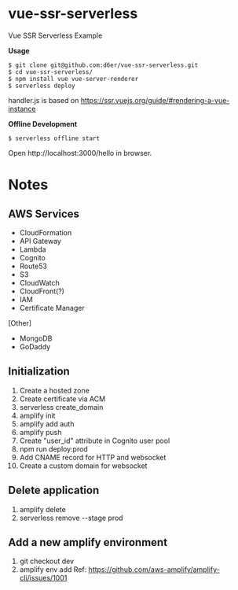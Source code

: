 # vue-ssr-serverless

Vue SSR Serverless Example

**Usage**

```
$ git clone git@github.com:d6er/vue-ssr-serverless.git
$ cd vue-ssr-serverless/
$ npm install vue vue-server-renderer
$ serverless deploy
```

handler.js is based on https://ssr.vuejs.org/guide/#rendering-a-vue-instance

**Offline Development**
```
$ serverless offline start
```
Open http://localhost:3000/hello in browser.

# Notes

## AWS Services

* CloudFormation
* API Gateway
* Lambda
* Cognito
* Route53
* S3
* CloudWatch
* CloudFront(?)
* IAM
* Certificate Manager

[Other]
* MongoDB
* GoDaddy

## Initialization

1. Create a hosted zone
2. Create certificate via ACM
3. serverless create_domain
4. amplify init
5. amplify add auth
6. amplify push
7. Create "user_id" attribute in Cognito user pool
8. npm run deploy:prod
9. Add CNAME record for HTTP and websocket
10. Create a custom domain for websocket

## Delete application

1. amplify delete
2. serverless remove --stage prod

## Add a new amplify environment

1. git checkout dev
2. amplify env add
   Ref: https://github.com/aws-amplify/amplify-cli/issues/1001
   

